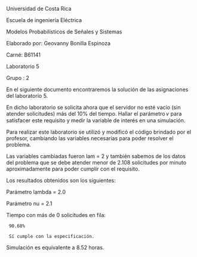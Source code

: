 Universidad de Costa Rica

Escuela de ingeniería Eléctrica

Modelos Probabilísticos de Señales y Sistemas

Elaborado por: Geovanny Bonilla Espinoza

Carné: B61141

Laboratorio 5

Grupo : 2

En el siguiente documento encontraremos la solución de las asignaciones del laboratorio 5.

En dicho laboratorio se solicita ahora que el servidor no esté vacío (sin atender solicitudes) más del 10% del tiempo. Hallar el parámetro  𝜈  para satisfacer este requisito y medir la variable de interés en una simulación.

Para realizar este laboratorio se utilizó y modificó el código brindado por el profesor, cambiando las variables necesarias para poder resolver el problema.

Las variables cambiadas fueron lam = 2 y también sabemos de los datos del problema que se debe atender menor de 2.108 solicitudes por minuto aproximadamente para poder cumplir con el requisito.

Los resultados obtenidos son los siguientes:

Parámetro lambda = 2.0

Parámetro nu = 2.1

Tiempo con más de 0 solicitudes en fila:

	 90.68%
   
	 Sí cumple con la especificación.
   
Simulación es equivalente a 8.52 horas.
